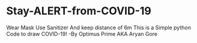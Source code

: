 # Stay-ALERT-from-COVID-19
Wear Mask 
Use Sanitizer
And keep distance of 6m 
This is a Simple python Code to draw COVID-19!
-By Optimus Prime AKA Aryan Gore

